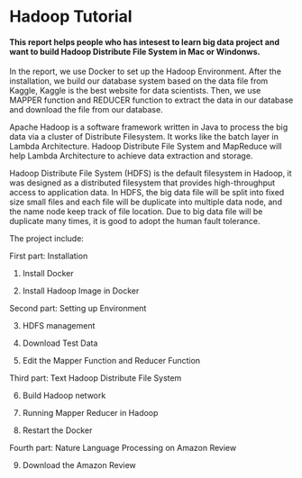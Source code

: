 # Hadoop Tutorial

#### This report helps people who has intesest to learn big data project and want to build Hadoop Distribute File System in Mac or Windonws.


In the report, we use Docker to set up the Hadoop Environment. After the installation, we build our database system based on the data file from Kaggle, Kaggle is the best website for data scientists. Then, we use MAPPER function and REDUCER function to extract the data in our database and download the file from our database. 


Apache Hadoop is a software framework written in Java to process the big data via a cluster of Distribute Filesystem. It works like the batch layer in Lambda Architecture. Hadoop Distribute File System and MapReduce will help Lambda Architecture to achieve data extraction and storage.


Hadoop Distribute File System (HDFS) is the default filesystem in Hadoop, it was designed as a distributed filesystem that provides high-throughput access to application data. In HDFS, the big data file will be split into fixed size small files and each file will be duplicate into multiple data node, and the name node keep track of file location. Due to big data file will be duplicate many times, it is good to adopt the human fault tolerance.


The project include: 

First part: Installation

1. Install Docker
	
2. Install Hadoop Image in Docker

Second part: Setting up Environment

3. HDFS management

4. Download Test Data

5. Edit the Mapper Function and Reducer Function

Third part: Text Hadoop Distribute File System 

6. Build Hadoop network

7. Running Mapper Reducer in Hadoop
	
8. Restart the Docker

Fourth part: Nature Language Processing on Amazon Review

9. Download the Amazon Review


